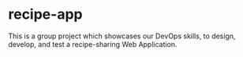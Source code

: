 # recipe-app
This is a group project which showcases our DevOps skills, to design, develop, and test a recipe-sharing Web Application.
